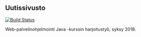 ## Uutissivusto
[![Build Status](https://travis-ci.org/maarila/weba-uutiset.svg?branch=master)](https://travis-ci.org/maarila/weba-uutiset)

Web-palvelinohjelmointi Java -kurssin harjoitustyö, syksy 2018.